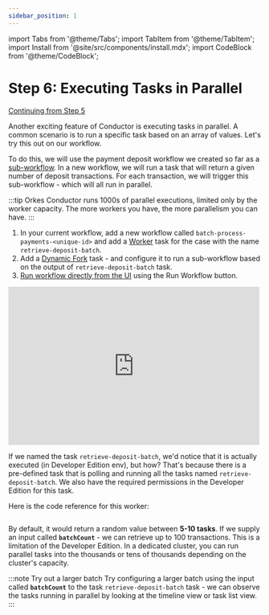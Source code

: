 ```yaml
---
sidebar_position: 1
---
```

import Tabs from '@theme/Tabs';
import TabItem from '@theme/TabItem';
import Install from '@site/src/components/install.mdx';
import CodeBlock from '@theme/CodeBlock';

# Step 6: Executing Tasks in Parallel

[Continuing from Step 5](/getting-started/adding-wait-conditions)

Another exciting feature of Conductor is executing tasks in parallel. A common scenario is to run a specific task based on an array of values. Let's try this out on our workflow.

To do this, we will use the payment deposit workflow we created so far as a [sub-workflow](/content/reference-docs/operators/sub-workflow). In a new workflow, we will run a task that will return a given number of deposit transactions. For each transaction, we will trigger this sub-workflow - which will all run in parallel.

:::tip
Orkes Conductor runs 1000s of parallel executions, limited only by the worker capacity. The more workers you have, the more parallelism you can have.
:::

<Tabs>
<TabItem value="UI" label="UI">

<div className="row">
<div className="col col--4">

1. In your current workflow, add a new workflow called `batch-process-payments-<unique-id>` and add a [Worker](/content/reference-docs/worker-task) task for the case with the name `retrieve-deposit-batch`.
2. Add a [Dynamic Fork](/content/reference-docs/operators/dynamic-fork) task - and  configure it to run a sub-workflow based on the output of `retrieve-deposit-batch` task.
3. [Run workflow directly from the UI](/developer-guides/running-workflows#run-in-ui) using the Run Workflow button.

</div>
<div className="col col--4">
<div className="embed-youtube-video">
<iframe width="500" height="315" src="https://www.youtube.com/embed/xkRHjAgff0I?si=3N7kE0dmnvj6v_5J" title="YouTube video player" frameborder="0" allow="accelerometer; autoplay; clipboard-write; encrypted-media; gyroscope; picture-in-picture; web-share" allowfullscreen="allowfullscreen"
mozallowfullscreen="mozallowfullscreen"
msallowfullscreen="msallowfullscreen"
oallowfullscreen="oallowfullscreen"
webkitallowfullscreen="webkitallowfullscreen"></iframe></div>
</div>
</div>
</TabItem>
</Tabs>

If we named the task `retrieve-deposit-batch`, we'd notice that it is actually executed (in Developer Edition env), but how?
That's because there is a pre-defined task that is polling and running all the tasks named `retrieve-deposit-batch`. We also have the required permissions in the Developer Edition for this task.

Here is the code reference for this worker:

```java dynamic https://github.com/conductor-sdk/orkes-java-springboot2-example/blob/main/src/main/java/io/orkes/example/banking/workers/ConductorWorkers.java section=2 .../workers/ConductorWorkers.java
```

By default, it would return a random value between __5-10 tasks__. If we supply an input called __`batchCount`__ - we can retrieve up to 100 transactions. This is a limitation of the Developer Edition. In a dedicated
cluster, you can run parallel tasks into the thousands or tens of thousands depending on the cluster's capacity.

:::note Try out a larger batch
Try configuring a larger batch using the input called __`batchCount`__ to the task `retrieve-deposit-batch` task - we can observe the tasks running in parallel by looking at the timeline view or task list view.
:::